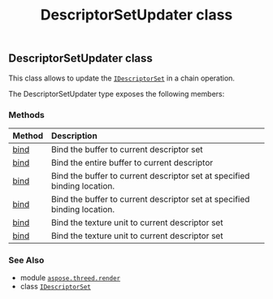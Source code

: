 ﻿---
title: DescriptorSetUpdater class
second_title: Aspose.3D for Python via .NET API References
description: 
type: docs
weight: 10
url: /aspose.threed.render/descriptorsetupdater/
is_root: false
---

## DescriptorSetUpdater class

This class allows to update the [`IDescriptorSet`](/3d/python-net/aspose.threed.render/idescriptorset) in a chain operation.



The DescriptorSetUpdater type exposes the following members:

### Methods
| Method | Description |
| :- | :- |
| [bind](/3d/python-net/aspose.threed.render/descriptorsetupdater/bind/#aspose.threed.render.IBuffer-int-int) | Bind the buffer to current descriptor set |
| [bind](/3d/python-net/aspose.threed.render/descriptorsetupdater/bind/#aspose.threed.render.IBuffer) | Bind the entire buffer to current descriptor |
| [bind](/3d/python-net/aspose.threed.render/descriptorsetupdater/bind/#int-aspose.threed.render.IBuffer) | Bind the buffer to current descriptor set at specified binding location. |
| [bind](/3d/python-net/aspose.threed.render/descriptorsetupdater/bind/#int-aspose.threed.render.IBuffer-int-int) | Bind the buffer to current descriptor set at specified binding location. |
| [bind](/3d/python-net/aspose.threed.render/descriptorsetupdater/bind/#aspose.threed.render.ITextureUnit) | Bind the texture unit to current descriptor set |
| [bind](/3d/python-net/aspose.threed.render/descriptorsetupdater/bind/#int-aspose.threed.render.ITextureUnit) | Bind the texture unit to current descriptor set |



### See Also
* module [`aspose.threed.render`](..)
* class [`IDescriptorSet`](/3d/python-net/aspose.threed.render/idescriptorset)
